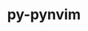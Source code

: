 ---
title: "py-pynvim"
layout: cache
categories: [package, v0.22.5]
meta: {"compilers": ["gcc@=10.2.1", "gcc@=7.5.0"], "num_specs": 2, "num_specs_by_stack": {"developer-tools": 1, "developer-tools-manylinux2014": 1, "root": 2}, "oss": ["centos7", "ubuntu18.04"], "platforms": ["linux"], "stacks": ["developer-tools", "developer-tools-manylinux2014", "root"], "targets": ["x86_64_v3"], "versions": ["0.4.3"]}
spec_details: [{"compiler": "gcc@=7.5.0", "hash": "pkpjomegbi5wckwfmkzfw2rrjdfqwems", "os": "ubuntu18.04", "platform": "linux", "size": "-", "stacks": ["developer-tools", "root"], "tarball": "https://binaries.spack.io/v0.22.5/build_cache/linux-ubuntu18.04-x86_64_v3/gcc-7.5.0/py-pynvim-0.4.3/linux-ubuntu18.04-x86_64_v3-gcc-7.5.0-py-pynvim-0.4.3-pkpjomegbi5wckwfmkzfw2rrjdfqwems.spack", "target": "x86_64_v3", "variants": ["build_system=python_pip"], "versions": ["0.4.3"]}, {"compiler": "gcc@=10.2.1", "hash": "tuhnv77dg5xxbybrxsffqzwdl4sgxyv6", "os": "centos7", "platform": "linux", "size": "-", "stacks": ["developer-tools-manylinux2014", "root"], "tarball": "https://binaries.spack.io/v0.22.5/build_cache/linux-centos7-x86_64_v3/gcc-10.2.1/py-pynvim-0.4.3/linux-centos7-x86_64_v3-gcc-10.2.1-py-pynvim-0.4.3-tuhnv77dg5xxbybrxsffqzwdl4sgxyv6.spack", "target": "x86_64_v3", "variants": ["build_system=python_pip"], "versions": ["0.4.3"]}]
---